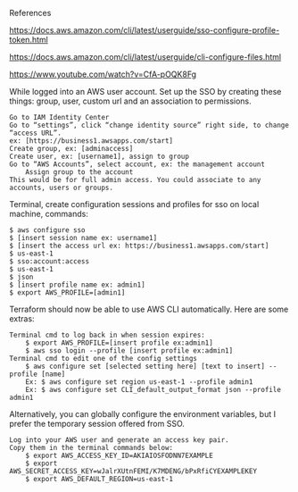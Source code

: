 References

https://docs.aws.amazon.com/cli/latest/userguide/sso-configure-profile-token.html

https://docs.aws.amazon.com/cli/latest/userguide/cli-configure-files.html

https://www.youtube.com/watch?v=CfA-pOQK8Fg

While logged into an AWS user account. Set up the SSO by creating these things: group, user, custom url and an association to permissions.

    Go to IAM Identity Center
    Go to “settings”, click “change identity source” right side, to change “access URL”.
    ex: [https://business1.awsapps.com/start]
    Create group, ex: [adminaccess]
    Create user, ex: [username1], assign to group
    Go to “AWS Accounts”, select account, ex: the management account
        Assign group to the account
    This would be for full admin access. You could associate to any accounts, users or groups.

Terminal, create configuration sessions and profiles for sso on local machine, commands:

    $ aws configure sso
    $ [insert session name ex: username1]
    $ [insert the access url ex: https://business1.awsapps.com/start]
    $ us-east-1
    $ sso:account:access
    $ us-east-1
    $ json
    $ [insert profile name ex: admin1]
    $ export AWS_PROFILE=[admin1]

Terraform should now be able to use AWS CLI automatically. Here are some extras:

    Terminal cmd to log back in when session expires:
        $ export AWS_PROFILE=[insert profile ex:admin1]
        $ aws sso login --profile [insert profile ex:admin1]
    Terminal cmd to edit one of the config settings
        $ aws configure set [selected setting here] [text to insert] --profile [name]
        Ex: $ aws configure set region us-east-1 --profile admin1
        Ex: $ aws configure set CLI_default_output_format json --profile admin1

Alternatively, you can globally configure the environment variables, but I prefer the temporary session offered from SSO. 

    Log into your AWS user and generate an access key pair.
    Copy them in the terminal commands below:
        $ export AWS_ACCESS_KEY_ID=AKIAIOSFODNN7EXAMPLE
        $ export AWS_SECRET_ACCESS_KEY=wJalrXUtnFEMI/K7MDENG/bPxRfiCYEXAMPLEKEY
        $ export AWS_DEFAULT_REGION=us-east-1

